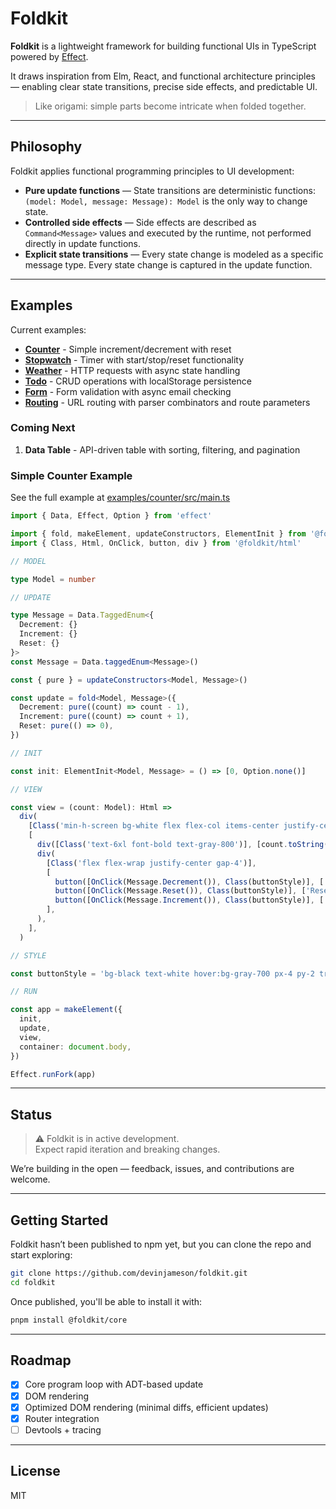 # Foldkit

**Foldkit** is a lightweight framework for building functional UIs in TypeScript powered by [Effect](https://effect.website/).

It draws inspiration from Elm, React, and functional architecture principles — enabling clear state transitions, precise side effects, and predictable UI.

> Like origami: simple parts become intricate when folded together.

---

## Philosophy

Foldkit applies functional programming principles to UI development:

- **Pure update functions** — State transitions are deterministic functions: `(model: Model, message: Message): Model` is the only way to change state.
- **Controlled side effects** — Side effects are described as `Command<Message>` values and executed by the runtime, not performed directly in update functions.
- **Explicit state transitions** — Every state change is modeled as a specific message type. Every state change is captured in the update function.

---

## Examples

Current examples:

- **[Counter](examples/counter/src/main.ts)** - Simple increment/decrement with reset
- **[Stopwatch](examples/stopwatch/src/main.ts)** - Timer with start/stop/reset functionality
- **[Weather](examples/weather/src/main.ts)** - HTTP requests with async state handling
- **[Todo](examples/todo/src/main.ts)** - CRUD operations with localStorage persistence
- **[Form](examples/form/src/main.ts)** - Form validation with async email checking
- **[Routing](examples/routing/src/main.ts)** - URL routing with parser combinators and route parameters

### Coming Next

1. **Data Table** - API-driven table with sorting, filtering, and pagination

### Simple Counter Example

See the full example at [examples/counter/src/main.ts](examples/counter/src/main.ts)

```ts
import { Data, Effect, Option } from 'effect'

import { fold, makeElement, updateConstructors, ElementInit } from '@foldkit'
import { Class, Html, OnClick, button, div } from '@foldkit/html'

// MODEL

type Model = number

// UPDATE

type Message = Data.TaggedEnum<{
  Decrement: {}
  Increment: {}
  Reset: {}
}>
const Message = Data.taggedEnum<Message>()

const { pure } = updateConstructors<Model, Message>()

const update = fold<Model, Message>({
  Decrement: pure((count) => count - 1),
  Increment: pure((count) => count + 1),
  Reset: pure(() => 0),
})

// INIT

const init: ElementInit<Model, Message> = () => [0, Option.none()]

// VIEW

const view = (count: Model): Html =>
  div(
    [Class('min-h-screen bg-white flex flex-col items-center justify-center gap-6 p-6')],
    [
      div([Class('text-6xl font-bold text-gray-800')], [count.toString()]),
      div(
        [Class('flex flex-wrap justify-center gap-4')],
        [
          button([OnClick(Message.Decrement()), Class(buttonStyle)], ['-']),
          button([OnClick(Message.Reset()), Class(buttonStyle)], ['Reset']),
          button([OnClick(Message.Increment()), Class(buttonStyle)], ['+']),
        ],
      ),
    ],
  )

// STYLE

const buttonStyle = 'bg-black text-white hover:bg-gray-700 px-4 py-2 transition'

// RUN

const app = makeElement({
  init,
  update,
  view,
  container: document.body,
})

Effect.runFork(app)
```

---

## Status

> ⚠️ Foldkit is in active development.  
> Expect rapid iteration and breaking changes.

We’re building in the open — feedback, issues, and contributions are welcome.

---

## Getting Started

Foldkit hasn’t been published to npm yet, but you can clone the repo and start exploring:

```bash
git clone https://github.com/devinjameson/foldkit.git
cd foldkit
```

Once published, you'll be able to install it with:

```bash
pnpm install @foldkit/core
```

---

## Roadmap

- [x] Core program loop with ADT-based update
- [x] DOM rendering
- [x] Optimized DOM rendering (minimal diffs, efficient updates)
- [x] Router integration
- [ ] Devtools + tracing

---

## License

MIT
